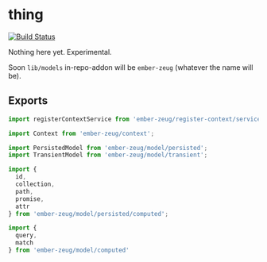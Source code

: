 # thing

[![Build Status](https://travis-ci.org/ampatspell/thing.svg?branch=master)](https://travis-ci.org/ampatspell/thing)

Nothing here yet. Experimental.

Soon `lib/models` in-repo-addon will be `ember-zeug` (whatever the name will be).

## Exports

``` javascript
import registerContextService from 'ember-zeug/register-context/service';

import Context from 'ember-zeug/context';

import PersistedModel from 'ember-zeug/model/persisted';
import TransientModel from 'ember-zeug/model/transient';

import {
  id,
  collection,
  path,
  promise,
  attr
} from 'ember-zeug/model/persisted/computed';

import {
  query,
  match
} from 'ember-zeug/model/computed'
```
